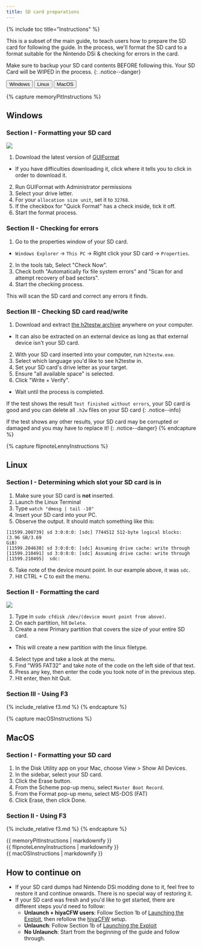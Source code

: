 ```yaml
---
title: SD card preparations
---
```


{% include toc title="Instructions" %}

This is a subset of the main guide, to teach users how to prepare the SD card for following the guide. In the process, we'll format the SD card to a format suitable for the Nintendo DSi & checking for errors in the card.

Make sure to backup your SD card contents BEFORE following this. Your SD Card will be WIPED in the process.
{: .notice--danger}

<button class="tablinks btn btn--large btn--success" id="defaultOpen" onclick="openTab(event, 'memoryPitInstructions')">Windows</button>
<button class="tablinks btn btn--large btn--info" onclick="openTab(event, 'flipnoteLennyInstructions')">Linux</button>
<button class="tablinks btn btn--large btn--info" onclick="openTab(event, 'macOSInstructions')">MacOS</button>

{% capture memoryPitInstructions %}
## Windows

### Section I - Formatting your SD card

![](http://www.ridgecrop.demon.co.uk/guiformat.png)

1. Download the latest version of [GUIFormat](http://www.ridgecrop.demon.co.uk/index.htm?guiformat.htm)
  - If you have difficulties downloading it, click where it tells you to click in order to download it.
2. Run GUIFormat with Administrator permissions
3. Select your drive letter.
4. For your `allocation size unit`, set it to `32768`.
5. If the checkbox for "Quick Format" has a check inside, tick it off.
6. Start the format process.

### Section II - Checking for errors

1. Go to the properties window of your SD card.
  - `Windows Explorer` -> `This PC` -> Right click your SD card -> `Properties`.
2. In the tools tab, Select "Check Now".
2. Check both "Automatically fix file system errors" and "Scan for and attempt recovery of bad sectors".
3. Start the checking process.

This will scan the SD card and correct any errors it finds.

### Section III - Checking SD card read/write

1. Download and extract [the h2testw archive](http://www.heise.de/ct/Redaktion/bo/downloads/h2testw_1.4.zip) anywhere on your computer.
  - It can also be extracted on an external device as long as that external device isn't your SD card.
2. With your SD card inserted into your computer, run `h2testw.exe`.
3. Select which language you'd like to see h2testw in.
4. Set your SD card's drive letter as your target.
5. Ensure "all available space" is selected.
6. Click "Write + Verify".
- Wait until the process is completed.

If the test shows the result `Test finished without errors`, your SD card is good and you can delete all `.h2w` files on your SD card
{: .notice--info}

If the test shows any other results, your SD card may be corrupted or damaged and you may have to replace it!
{: .notice--danger}
{% endcapture %}

{% capture flipnoteLennyInstructions %}
## Linux

### Section I - Determining which slot your SD card is in

1. Make sure your SD card is **not** inserted.
2. Launch the Linux Terminal
3. Type `watch "dmesg | tail -10"`
4. Insert your SD card into your PC.
5. Observe the output. It should match something like this:
```
[11599.200739] sd 3:0:0:0: [sdc] 7744512 512-byte logical blocks: (3.96 GB/3.69
GiB)
[11599.204630] sd 3:0:0:0: [sdc] Assuming drive cache: write through
[11599.210491] sd 3:0:0:0: [sdc] Assuming drive cache: write through
[11599.210495]  sdc:
```
6. Take note of the device mount point. In our example above, it was `sdc`.
7. Hit CTRL + C to exit the menu.

### Section II - Formatting the card

![](https://s.blogcdn.com/www.engadget.com/media/2012/06/cfdisk.jpg)

1. Type in `sudo cfdisk /dev/(device mount point from above)`.
2. On each partition, hit `Delete`.
3. Create a new Primary partition that covers the size of your entire SD card.
- This will create a new partition with the linux filetype.
4. Select type and take a look at the menu.
5. Find "W95 FAT32" and take note of the code on the left side of that text.
6. Press any key, then enter the code you took note of in the previous step.
7. Hit enter, then hit Quit.

### Section III - Using F3
{% include_relative f3.md %}
{% endcapture %}

{% capture macOSInstructions %}
## MacOS

### Section I - Formatting your SD card

1. In the Disk Utility app on your Mac, choose View > Show All Devices.
2. In the sidebar, select your SD card.
3. Click the Erase button.
4. From the Scheme pop-up menu, select `Master Boot Record`.
5. From the Format pop-up menu, select MS-DOS (FAT)
6. Click Erase, then click Done.

### Section II - Using F3
{% include_relative f3.md %}
{% endcapture %}

<div id="memoryPitInstructions" class="tabcontent">{{ memoryPitInstructions | markdownify }}</div>
<div id="flipnoteLennyInstructions" class="tabcontent">{{ flipnoteLennyInstructions | markdownify }}</div>
<div id="macOSInstructions" class="tabcontent">{{ macOSInstructions | markdownify }}</div>

## How to continue on

- If your SD card dumps had Nintendo DSi modding done to it, feel free to restore it and continue onwards. There is no special way of restoring it.
- If your SD card was fresh and you'd like to get started, there are different steps you'd need to follow:
  - **Unlaunch + hiyaCFW users**: Follow Section 1b of [Launching the Exploit](exploit-launch), then refollow the [hiyaCFW](hiyacfw) setup.
  - **Unlaunch**: Follow Section 1b of [Launching the Exploit](exploit-launch)
  - **No Unlaunch**: Start from the beginning of the guide and follow through.

<script>
	let tabcontent = document.getElementsByClassName("tabcontent");
	let tablinks = document.getElementsByClassName("tablinks");

	function openTab(evt, tabName) {
		let element;

		for (element of tabcontent) {
			element.style.display = "none";
		}

		for (element of tablinks) {
			element.className = element.className.replace("btn--success", "btn--info");
			if (!element.className.includes('btn--info'))
				element.className += " btn--info";
		}

		document.getElementById(tabName).style.display = "block";
		evt.currentTarget.className = evt.currentTarget.className.replace("btn--info", "btn--success");
	}

	// Get the element with id="defaultOpen" and click on it
	document.getElementById("defaultOpen").click();
</script>